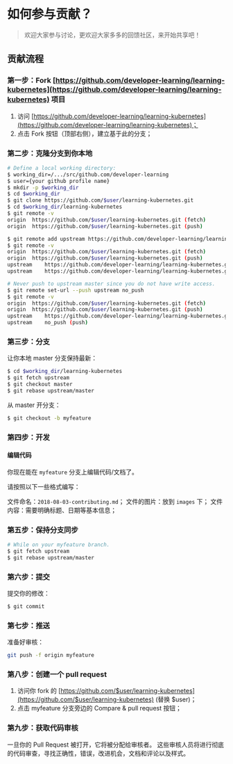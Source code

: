 # 如何参与贡献？

>欢迎大家参与讨论，更欢迎大家多多的回馈社区，来开始共享吧！

## 贡献流程

### 第一步：Fork [https://github.com/developer-learning/learning-kubernetes](https://github.com/developer-learning/learning-kubernetes) 项目

1. 访问 [https://github.com/developer-learning/learning-kubernetes](https://github.com/developer-learning/learning-kubernetes)；
2. 点击 Fork 按钮（顶部右侧），建立基于此的分支；

### 第二步：克隆分支到你本地

```sh
# Define a local working directory:
$ working_dir=/.../src/github.com/developer-learning
$ user={your github profile name}
$ mkdir -p $working_dir
$ cd $working_dir
$ git clone https://github.com/$user/learning-kubernetes.git
$ cd $working_dir/learning-kubernetes
$ git remote -v
origin	https://github.com/$user/learning-kubernetes.git (fetch)
origin	https://github.com/$user/learning-kubernetes.git (push)

$ git remote add upstream https://github.com/developer-learning/learning-kubernetes.git
$ git remote -v
origin	https://github.com/$user/learning-kubernetes.git (fetch)
origin	https://github.com/$user/learning-kubernetes.git (push)
upstream	https://github.com/developer-learning/learning-kubernetes.git (fetch)
upstream	https://github.com/developer-learning/learning-kubernetes.git (push)

# Never push to upstream master since you do not have write access.
$ git remote set-url --push upstream no_push
$ git remote -v
origin	https://github.com/$user/learning-kubernetes.git (fetch)
origin	https://github.com/$user/learning-kubernetes.git (push)
upstream	https://github.com/developer-learning/learning-kubernetes.git (fetch)
upstream	no_push (push)
```

### 第三步：分支

让你本地 master 分支保持最新：

```sh
$ cd $working_dir/learning-kubernetes
$ git fetch upstream
$ git checkout master
$ git rebase upstream/master
```

从 master 开分支：

```sh
$ git checkout -b myfeature
```

### 第四步：开发

#### 编辑代码

你现在能在 `myfeature` 分支上编辑代码/文档了。

请按照以下一些格式编写：

文件命名：`2018-08-03-contributing.md`；
文件的图片：放到 `images` 下；
文件内容：需要明确标题、日期等基本信息；

### 第五步：保持分支同步

```sh
# While on your myfeature branch.
$ git fetch upstream
$ git rebase upstream/master
```

### 第六步：提交

提交你的修改：

```sh
$ git commit
```

### 第七步：推送

准备好审核：

```sh
git push -f origin myfeature
```

### 第八步：创建一个 pull request

1. 访问你 fork 的 [https://github.com/$user/learning-kubernetes](https://github.com/$user/learning-kubernetes) (替换 $user)；
2. 点击 myfeature 分支旁边的 Compare & pull request 按钮；

### 第九步：获取代码审核

一旦你的 Pull Request 被打开，它将被分配给审核者。
这些审核人员将进行彻底的代码审查，寻找正确性，错误，改进机会，文档和评论以及样式。

